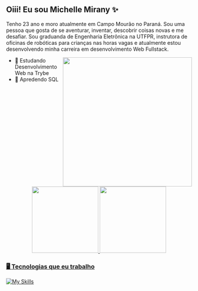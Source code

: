 ## **Oiii! Eu sou Michelle Mirany ✨**

Tenho 23 ano e moro atualmente em Campo Mourão no Paraná. Sou uma pessoa que gosta de se aventurar, inventar, descobrir coisas novas e me desafiar. Sou graduanda de Engenharia Eletrônica na UTFPR, instrutora de oficinas de robóticas para crianças nas horas vagas e atualmente estou desenvolvendo minha carreira em desenvolvimento Web Fullstack.

<img height="350em" align='right' src="https://user-images.githubusercontent.com/56052445/166488973-1f2a53c5-cf29-4651-92a4-afb220659ebb.png"/>

* 💚 Estudando Desenvolvimento Web na Trybe
* 🐞 Apredendo SQL

<div align="center">
  <a href="https://github.com/Micheany">
  <img height="180em" src="https://github-readme-stats.vercel.app/api?username=Micheany&show_icons=true&theme=panda&include_all_commits=true&count_private=true"/>
  <img height="180em" src="https://github-readme-stats.vercel.app/api/top-langs/?username=Micheany&layout=compact&langs_count=7&theme=panda"/>
</div>

### 🖥️ **Tecnologias que eu trabalho**
  
[![My Skills](https://skills.thijs.gg/icons?i=js,html,css,react,c,figma,git&theme=light)](https://skills.thijs.gg)
